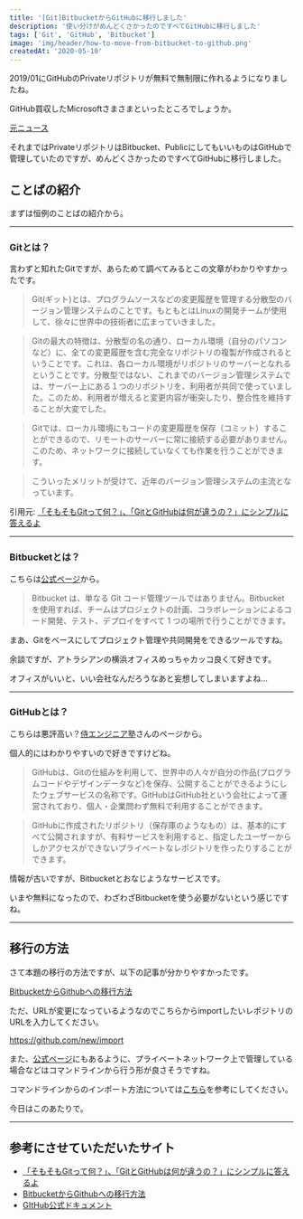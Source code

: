 ```yaml
---
title: '[Git]BitbucketからGitHubに移行しました'
description: '使い分けがめんどくさかったのですべてGitHubに移行しました'
tags: ['Git', 'GitHub', 'Bitbucket']
image: 'img/header/how-to-move-from-bitbucket-to-github.png'
createdAt: '2020-05-10'
---
```



2019/01にGitHubのPrivateリポジトリが無料で無制限に作れるようになりましたね。

GitHub買収したMicrosoftさまさまといったところでしょうか。

[元ニュース](https://github.blog/2019-01-07-new-year-new-github/)

それまではPrivateリポジトリはBitbucket、PublicにしてもいいものはGitHubで管理していたのですが、めんどくさかったのですべてGitHubに移行しました。

<!--more-->

## ことばの紹介

まずは恒例のことばの紹介から。

---------

### Gitとは？

言わずと知れたGitですが、あらためて調べてみるとこの文章がわかりやすかったです。

> Git(ギット)とは、プログラムソースなどの変更履歴を管理する分散型のバージョン管理システムのことです。もともとはLinuxの開発チームが使用して、徐々に世界中の技術者に広まっていきました。

> Gitの最大の特徴は、分散型の名の通り、ローカル環境（自分のパソコンなど）に、全ての変更履歴を含む完全なリポジトリの複製が作成されるということです。これは、各ローカル環境がリポジトリのサーバーとなれるということです。分散型ではない、これまでのバージョン管理システムでは、サーバー上にある１つのリポジトリを、利用者が共同で使っていました。このため、利用者が増えると変更内容が衝突したり、整合性を維持することが大変でした。

> Gitでは、ローカル環境にもコードの変更履歴を保存（コミット）することができるので、リモートのサーバーに常に接続する必要がありません。このため、ネットワークに接続していなくても作業を行うことができます。

> こういったメリットが受けて、近年のバージョン管理システムの主流となっています。

引用元: [「そもそもGitって何？」、「GitとGitHubは何が違うの？」にシンプルに答えるよ](https://blog.sixapart.jp/2014-03/mttips-02-what-is-git.html)

---------

### Bitbucketとは？

こちらは[公式ページ](https://www.atlassian.com/ja/software/bitbucket)から。

> Bitbucket は、単なる Git コード管理ツールではありません。Bitbucket を使用すれば、チームはプロジェクトの計画、コラボレーションによるコード開発、テスト、デプロイをすべて 1 つの場所で行うことができます。

まあ、Gitをベースにしてプロジェクト管理や共同開発をできるツールですね。

余談ですが、アトラシアンの横浜オフィスめっちゃカッコ良くて好きです。

オフィスがいいと、いい会社なんだろうなあと妄想してしまいますよね…

---------

### GitHubとは？

こちらは悪評高い？[侍エンジニア塾](https://www.sejuku.net/blog/7901)さんのページから。

個人的にはわかりやすいので好きですけどね。

> GitHubは、Gitの仕組みを利用して、世界中の人々が自分の作品(プログラムコードやデザインデータなど)を保存、公開することができるようにしたウェブサービスの名称です。GitHubはGitHub社という会社によって運営されており、個人・企業問わず無料で利用することができます。

> GitHubに作成されたリポジトリ（保存庫のようなもの）は、基本的にすべて公開されますが、有料サービスを利用すると、指定したユーザーからしかアクセスができないプライベートなレポジトリを作ったりすることができます。

情報が古いですが、Bitbucketとおなじようなサービスです。

いまや無料になったので、わざわざBitbucketを使う必要がないという感じですね。

---------

## 移行の方法

さて本題の移行の方法ですが、以下の記事が分かりやすかったです。

[BitbucketからGithubへの移行方法](https://qiita.com/takish/items/684dd34156ee3f178224)

ただ、URLが変更になっているようなのでこちらからimportしたいレポジトリのURLを入力してください。

https://github.com/new/import

また、[公式ページ](https://help.github.com/ja/github/importing-your-projects-to-github/importing-a-repository-with-github-importer)にもあるように、プライベートネットワーク上で管理している場合などはコマンドラインから行う形が良さそうですね。

コマンドラインからのインポート方法については[こちら](https://help.github.com/ja/github/importing-your-projects-to-github/importing-a-git-repository-using-the-command-line)を参考にしてください。

今日はこのあたりで。

---------

## 参考にさせていただいたサイト

- [「そもそもGitって何？」、「GitとGitHubは何が違うの？」にシンプルに答えるよ](https://blog.sixapart.jp/2014-03/mttips-02-what-is-git.html)
- [BitbucketからGithubへの移行方法](https://qiita.com/takish/items/684dd34156ee3f178224)
- [GItHub公式ドキュメント](https://help.github.com/ja/github/searching-for-information-on-github)
